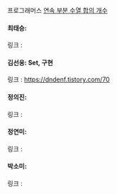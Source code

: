 프로그래머스 [연속 부분 수열 합의 개수](https://school.programmers.co.kr/learn/courses/30/lessons/131701) <br>

#### 최태승: 
링크 : 

#### 김선웅: Set, 구현
링크 : https://dndenf.tistory.com/70

#### 정의진: 
링크 : 

#### 정연미: 
링크 : 

#### 박소미:
링크 :
